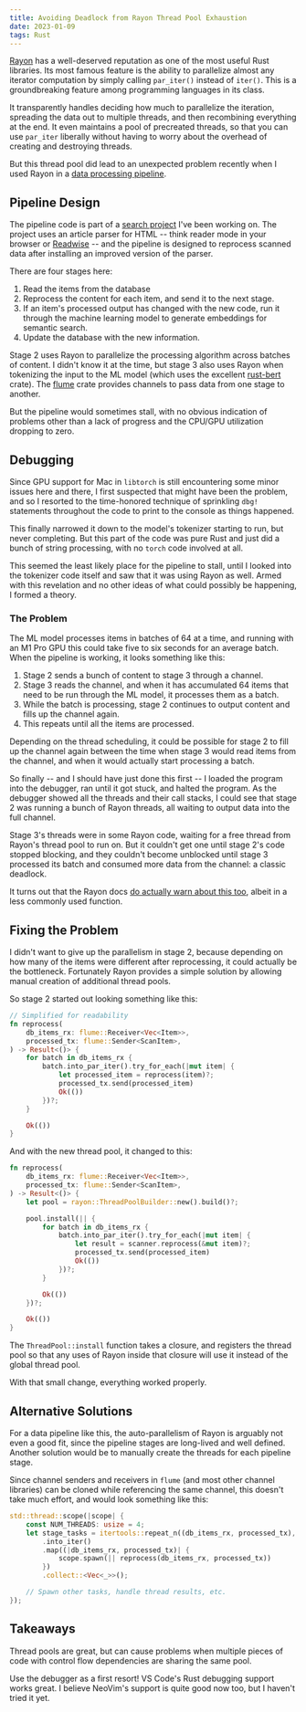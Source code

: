 ```yaml
---
title: Avoiding Deadlock from Rayon Thread Pool Exhaustion
date: 2023-01-09
tags: Rust
---
```


[Rayon](https://github.com/rayon-rs/rayon/) has a well-deserved reputation as one of the most useful Rust libraries. Its most famous feature is the ability to
parallelize almost any iterator computation by simply calling `par_iter()` instead of `iter()`. This is a groundbreaking feature among
programming languages in its class. 

It transparently handles deciding how much to parallelize the iteration, spreading the data out to multiple threads, and then recombining
everything at the end. It even maintains a pool of precreated threads, so that you can use `par_iter` liberally without having
to worry about the overhead of creating and destroying threads.

But this thread pool did lead to an unexpected problem recently when I used Rayon in a [data processing pipeline](https://github.com/dimfeld/perceive/blob/fa4f742d5d7a40b288d430f0df2a879df08772d1/crates/perceive-core/sources/pipeline/reprocess.rs#L85).

## Pipeline Design

The pipeline code is part of a [search project](https://github.com/dimfeld/perceive) I've been working on. The project uses an article parser for HTML -- think reader mode in your browser or [Readwise](https://readwise.io/read) -- and the pipeline is designed to reprocess scanned data after installing an improved version of the parser.

There are four stages here:

1. Read the items from the database
2. Reprocess the content for each item, and send it to the next stage.
3. If an item's processed output has changed with the new code, run it through the machine learning model to generate embeddings for
   semantic search.
4. Update the database with the new information.

Stage 2 uses Rayon to parallelize the processing algorithm across batches of content. 
I didn't know it at the time, but stage 3 also uses Rayon when tokenizing the input to the ML model (which uses the excellent
[rust-bert](https://github.com/guillaume-be/rust-bert/) crate). 
The [flume](https://github.com/zesterer/flume) crate provides channels to pass data from one stage to another.

But the pipeline would sometimes stall, with no obvious indication of problems other than a lack of progress and
the CPU/GPU utilization dropping to zero.

## Debugging

Since GPU support for Mac in `libtorch` is still encountering some minor issues here and there, I first suspected that might have been the problem,
and so I resorted to the time-honored technique of sprinkling `dbg!` statements throughout the code to print to
the console as things happened.

This finally narrowed it down to the model's tokenizer starting to run, but never completing. But this part of the code was pure Rust and just did a bunch of string processing, with no `torch` code involved at all.

This seemed the least likely place for the pipeline to stall, until I looked into the tokenizer code itself and
saw that it was using Rayon as well. Armed with this revelation and no other ideas of what could possibly be
happening, I formed a theory.

### The Problem

The ML model processes items in batches of 64 at a time, and running with an M1 Pro GPU this could take five to six
seconds for an average batch. When the pipeline is working, it looks something like this:

1. Stage 2 sends a bunch of content to stage 3 through a channel.
2. Stage 3 reads the channel, and when it has accumulated 64 items that need to be run through the ML model, it processes them as a batch.
3. While the batch is processing, stage 2 continues to output content and fills up the channel again.
4. This repeats until all the items are processed.

Depending on the thread scheduling, it could be possible for stage 2 to fill up the channel again between the time when stage
3 would read items from the channel, and when it would actually start processing a batch. 

So finally -- and I should have just done this first -- I loaded the program into the debugger, ran until it got stuck, and halted the program.
As the debugger showed all the threads and their call stacks, I could see that stage 2 was running a bunch of Rayon threads, all waiting to output data into the full channel.

Stage 3's threads were in some Rayon code, waiting for a free thread from Rayon's thread pool to run on. But it couldn't get one until stage 2's code stopped blocking, and
they couldn't become unblocked until stage 3 processed its batch and consumed more data from the channel: a classic deadlock.

It turns out that the Rayon docs [do actually warn about this
too](https://docs.rs/rayon/latest/rayon/fn.join.html#warning-about-blocking-io), albeit in a less commonly used function.

## Fixing the Problem

I didn't want to give up the parallelism in stage 2, because depending on how many of the items were different after
reprocessing, it could actually be the bottleneck. Fortunately Rayon provides a simple solution by allowing manual
creation of additional thread pools.

So stage 2 started out looking something like this:

```rust
// Simplified for readability
fn reprocess(
    db_items_rx: flume::Receiver<Vec<Item>>,
    processed_tx: flume::Sender<ScanItem>,
) -> Result<()> {
    for batch in db_items_rx {
        batch.into_par_iter().try_for_each(|mut item| {
            let processed_item = reprocess(item)?;
            processed_tx.send(processed_item)
            Ok(())
        })?;
    }

    Ok(())
}
```

And with the new thread pool, it changed to this:

```rust
fn reprocess(
    db_items_rx: flume::Receiver<Vec<Item>>,
    processed_tx: flume::Sender<ScanItem>,
) -> Result<()> {
    let pool = rayon::ThreadPoolBuilder::new().build()?;

    pool.install(|| {
        for batch in db_items_rx {
            batch.into_par_iter().try_for_each(|mut item| {
                let result = scanner.reprocess(&mut item)?;
                processed_tx.send(processed_item)
                Ok(())
            })?;
        }

        Ok(())
    })?;

    Ok(())
}
```

The `ThreadPool::install` function takes a closure, and registers the thread pool so that any uses of Rayon inside that closure will use it instead of the global thread pool.

With that small change, everything worked properly.

## Alternative Solutions

For a data pipeline like this, the auto-parallelism of Rayon is arguably not even a good fit, since the pipeline stages are long-lived and well defined.
Another solution would be to manually create the threads for each pipeline stage.

Since channel senders and receivers in `flume` (and most other channel libraries) can be cloned while referencing the same channel, this doesn't
take much effort, and would look something like this:

```rust
std::thread::scope(|scope| {
    const NUM_THREADS: usize = 4;
    let stage_tasks = itertools::repeat_n((db_items_rx, processed_tx), NUM_THREADS)
        .into_iter()
        .map((|db_items_rx, processed_tx)| {
            scope.spawn(|| reprocess(db_items_rx, processed_tx))   
        })
        .collect::<Vec<_>>();

    // Spawn other tasks, handle thread results, etc.
});
```

## Takeaways

Thread pools are great, but can cause problems when multiple pieces of code with control flow dependencies are sharing
the same pool. 

Use the debugger as a first resort! VS Code's Rust debugging support works great. I believe NeoVim's support is quite good now too,
but I haven't tried it yet.


